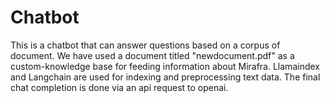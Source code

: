 # Chatbot
This is a chatbot that can answer questions based on a corpus of document. We have used a document titled "newdocument.pdf" as a custom-knowledge base for feeding information about Mirafra.
Llamaindex and Langchain are used for indexing and preprocessing text data. The final chat completion is done via an api request to openai.
